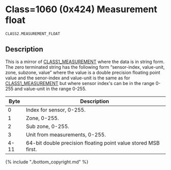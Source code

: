 # Class=1060 (0x424) Measurement float

    CLASS2.MEASUREMENT_FLOAT

##  Description 

This is a mirror of [CLASS1_MEASUREMENT](http://www.vscp.org/docs/vscpspec/doku.php?id=class1.measurement) where the data is in string form. The zero terminated string has the following form “sensor-index, value-unit, zone, subzone, value” where the value is a double precision floating point value and the senor-index and value-unit is the same as for [CLASS1_MEASUREMENT](http://www.vscp.org/docs/vscpspec/doku.php?id=class1.measurement) but where sensor index's can be in the range 0-255 and value-unit in the range 0-255.

 | Byte | Description                                                    | 
 | ---- | -----------                                                    | 
 | 0    | Index for sensor, 0-255.                                       | 
 | 1    | Zone, 0-255.                                                   | 
 | 2    | Sub zone, 0-255.                                               | 
 | 3    | Unit from measurements, 0-255.                                 | 
 | 4-11 | 64-bit double precision floating point value stored MSB first. | 

{% include "./bottom_copyright.md" %}


